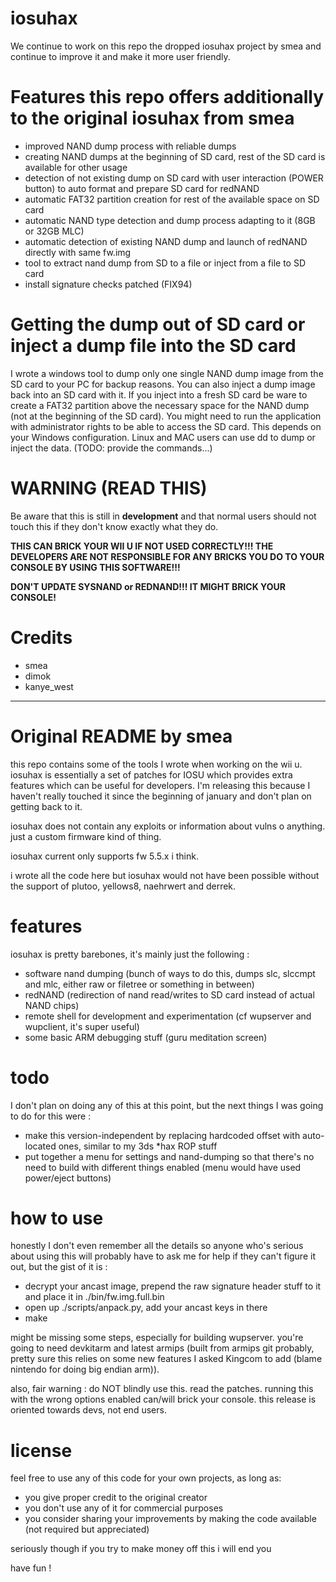 # iosuhax
We continue to work on this repo the dropped iosuhax project by smea and continue to improve it and make it more user friendly.

# Features this repo offers additionally to the original iosuhax from smea
- improved NAND dump process with reliable dumps
- creating NAND dumps at the beginning of SD card, rest of the SD card is available for other usage
- detection of not existing dump on SD card with user interaction (POWER button) to auto format and prepare SD card for redNAND
- automatic FAT32 partition creation for rest of the available space on SD card
- automatic NAND type detection and dump process adapting to it (8GB or 32GB MLC)
- automatic detection of existing NAND dump and launch of redNAND directly with same fw.img
- tool to extract nand dump from SD to a file or inject from a file to SD card
- install signature checks patched (FIX94)

# Getting the dump out of SD card or inject a dump file into the SD card
I wrote a windows tool to dump only one single NAND dump image from the SD card to your PC for backup reasons. You can also inject a
dump image back into an SD card with it. If you inject into a fresh SD card be ware to create a FAT32 partition above the necessary
space for the NAND dump (not at the beginning of the SD card). You might need to run the application with administrator rights to be 
able to access the SD card. This depends on your Windows configuration.
Linux and MAC users can use dd to dump or inject the data. (TODO: provide the commands...)

# WARNING (READ THIS)
Be aware that this is still in <b>development</b> and that normal users should not touch this if they don't know exactly what they do.

<b>THIS CAN BRICK YOUR WII U IF NOT USED CORRECTLY!!! THE DEVELOPERS ARE NOT RESPONSIBLE FOR ANY BRICKS YOU DO TO YOUR CONSOLE BY USING THIS SOFTWARE!!!</b>

<b>DON'T UPDATE SYSNAND or REDNAND!!! IT MIGHT BRICK YOUR CONSOLE!</b>

# Credits
- smea
- dimok
- kanye_west

-------------------
# Original README by smea

this repo contains some of the tools I wrote when working on the wii u. iosuhax is essentially a set of patches for IOSU which provides extra features which can be useful for developers. I'm releasing this because I haven't really touched it since the beginning of january and don't plan on getting back to it.

iosuhax does not contain any exploits or information about vulns o anything. just a custom firmware kind of thing.

iosuhax current only supports fw 5.5.x i think.

i wrote all the code here but iosuhax would not have been possible without the support of plutoo, yellows8, naehrwert and derrek.

# features

iosuhax is pretty barebones, it's mainly just the following :
  - software nand dumping (bunch of ways to do this, dumps slc, slccmpt and mlc, either raw or filetree or something in between)
  - redNAND (redirection of nand read/writes to SD card instead of actual NAND chips)
  - remote shell for development and experimentation (cf wupserver and wupclient, it's super useful)
  - some basic ARM debugging stuff (guru meditation screen)

# todo

I don't plan on doing any of this at this point, but the next things I was going to do for this were :
  - make this version-independent by replacing hardcoded offset with auto-located ones, similar to my 3ds *hax ROP stuff
  - put together a menu for settings and nand-dumping so that there's no need to build with different things enabled (menu would have used power/eject buttons)

# how to use

honestly I don't even remember all the details so anyone who's serious about using this will probably have to ask me for help if they can't figure it out, but the gist of it is :
  - decrypt your ancast image, prepend the raw signature header stuff to it and place it in ./bin/fw.img.full.bin
  - open up ./scripts/anpack.py, add your ancast keys in there
  - make

might be missing some steps, especially for building wupserver. you're going to need devkitarm and latest armips (built from armips git probably, pretty sure this relies on some new features I asked Kingcom to add (blame nintendo for doing big endian arm)).

also, fair warning : do NOT blindly use this. read the patches. running this with the wrong options enabled can/will brick your console. this release is oriented towards devs, not end users.

# license

feel free to use any of this code for your own projects, as long as:
  - you give proper credit to the original creator
  - you don't use any of it for commercial purposes
  - you consider sharing your improvements by making the code available (not required but appreciated)

seriously though if you try to make money off this i will end you

have fun !
